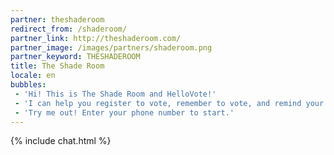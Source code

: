 ```yaml
---
partner: theshaderoom
redirect_from: /shaderoom/
partner_link: http://theshaderoom.com/
partner_image: /images/partners/shaderoom.png
partner_keyword: THESHADEROOM
title: The Shade Room
locale: en
bubbles:
 - 'Hi! This is The Shade Room and HelloVote!'
 - 'I can help you register to vote, remember to vote, and remind your friends to vote too.'
 - 'Try me out! Enter your phone number to start.'
---
```

{% include chat.html %}



